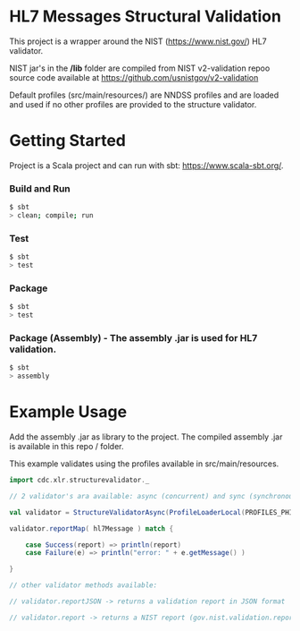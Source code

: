 # HL7 Messages Structural Validation

This project is a wrapper around the NIST (https://www.nist.gov/) HL7 validator.

NIST jar's in the **/lib** folder are compiled from NIST v2-validation repoo source code available at https://github.com/usnistgov/v2-validation

Default profiles (src/main/resources/) are NNDSS profiles and are loaded and used if no other profiles are provided to the structure validator.

# Getting Started

Project is a Scala project and can run with sbt: https://www.scala-sbt.org/.

### Build and Run
```bash
$ sbt
> clean; compile; run
```
### Test
```bash
$ sbt
> test
```
### Package
```bash
$ sbt
> test
```
### Package (Assembly) - The assembly .jar is used for HL7 validation.
```bash
$ sbt 
> assembly 
```

# Example Usage
Add the assembly .jar as library to the project. The compiled assembly .jar is available in this repo / folder.

This example validates using the profiles available in src/main/resources.

```scala
import cdc.xlr.structurevalidator._

// 2 validator's ara available: async (concurrent) and sync (synchronous) 

val validator = StructureValidatorAsync(ProfileLoaderLocal(PROFILES_PHIN_SPEC_3_1))   // the async validator 

validator.reportMap( hl7Message ) match {

    case Success(report) => println(report)
    case Failure(e) => println("error: " + e.getMessage() )

}

// other validator methods available: 

// validator.reportJSON -> returns a validation report in JSON format

// validator.report -> returns a NIST report (gov.nist.validation.report.{Entry, Report})

```

